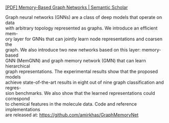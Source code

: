 [[PDF] Memory-Based Graph Networks | Semantic Scholar](https://www.semanticscholar.org/paper/Memory-Based-Graph-Networks-Ahmadi-Hassani/47f01fd4f0c9c77058a966d3f17dbc09cf7ef42a)

Graph neural networks (GNNs) are a class of deep models that operate on data  
with arbitrary topology represented as graphs. We introduce an efficient mem-  
ory layer for GNNs that can jointly learn node representations and coarsen the  
graph. We also introduce two new networks based on this layer: memory-based  
GNN (MemGNN) and graph memory network (GMN) that can learn hierarchical  
graph representations. The experimental results show that the proposed models  
achieve state-of-the-art results in eight out of nine graph classification and regres-  
sion benchmarks. We also show that the learned representations could correspond  
to chemical features in the molecule data. Code and reference implementations  
are released at: https://github.com/amirkhas/GraphMemoryNet